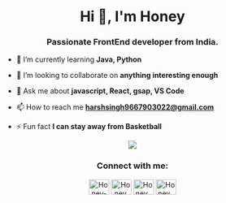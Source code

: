 <h1 align="center">Hi 👋, I'm Honey</h1>
<h3 align="center"> Passionate FrontEnd developer from India.</h3>

- 🌱 I’m currently learning **Java, Python**

- 👯 I’m looking to collaborate on **anything interesting enough**

- 💬 Ask me about **javascript, React, gsap, VS Code**

- 📫 How to reach me **harshsingh9667903022@gmail.com**

- ⚡ Fun fact **I can stay away from Basketball**

<p align="center">
  <img src="https://github-profile-summary-cards.vercel.app/api/cards/profile-details?username=Honey-9&theme=github_dark" />
</p>

<h3 align="center">Connect with me:</h3>
<p align="center">
<a href="https://codepen.io/____honey_9" target="blank"><img align="center" src="https://raw.githubusercontent.com/rahuldkjain/github-profile-readme-generator/master/src/images/icons/Social/codepen.svg" alt="Honey-9" height="30" width="40" /></a>
<a href="https://twitter.com/_Honey_9__" target="blank"><img align="center" src="https://raw.githubusercontent.com/rahuldkjain/github-profile-readme-generator/master/src/images/icons/Social/twitter.svg" alt="Honey." height="30" width="40" /></a>
<a href="https://www.linkedin.com/in/honey-1287b91aa" target="blank"><img align="center" src="https://raw.githubusercontent.com/rahuldkjain/github-profile-readme-generator/master/src/images/icons/Social/linked-in-alt.svg" alt="Honey ." height="30" width="40" /></a>
<a href="https://codesandbox.io/u/Honey%20." target="blank"><img align="center" src="https://cdn.jsdelivr.net/npm/simple-icons@3.0.1/icons/codesandbox.svg" alt="Honey ." height="30" width="40" /></a>
</p>


